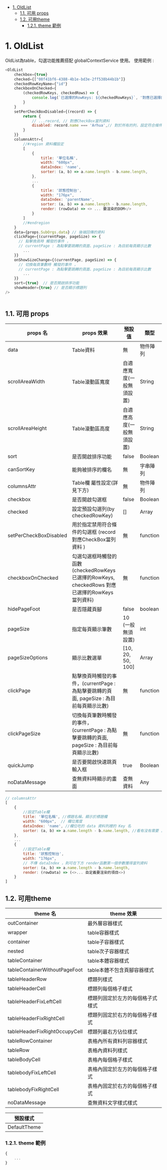 - [1. OldList](#1-oldlist)
  - [1.1. 可用 props](#11-可用-props)
  - [1.2. 可用theme](#12-可用theme)
    - [1.2.1. theme 範例](#121-theme-範例)

# 1. OldList

OldList為table，勾選功能推薦搭配 globalContextService 使用。
使用範例 : 

```js
<OldList
    checkbox={true} 
    checked={["08f41bf6-4388-4b1e-bd3e-2ff538b44b1b"]}
    checkedRowKeyName={"id"}
    checkboxOnChecked={
        (checkedRowKeys, checkedRows) => {
            console.log(`已選擇的RowKeys: ${checkedRowKeys}`, '對應已選擇的RowKeys當列資料: ', checkedRows);
        }
    }
    setPerCheckBoxDisabled={(record) => {
        return {
            // ...record, // 對應CheckBox當列資料
            disabled: record.name === 'Arhua',// 對於所有的列，設定符合條件 (name等於Arhua) 的就禁用
        }
    }}
    columnsAttr={
        //#region 資料欄設定
        [
            {
                title: '單位名稱',
                width: "600px",
                dataIndex: 'name',
                sorter: (a, b) => a.name.length - b.name.length,
            },
            ... 
            {
                title: '狀態控制台',
                width: "176px",
                dataIndex: 'parentName',
                sorter: (a, b) => a.name.length - b.name.length,
                render: (rowData) => <> ... 要渲染的DOM</>
            }
        ]
        //#endregion
    }
    data={props.SubOrgs.data} // 後端回傳的資料
    clickPage={(currentPage, pageSize) => { 
      // 點擊換頁時 觸發的事件 ，
      // currentPage : 為點擊要跳轉的頁面、pageSize : 為目前每頁顯示比數
        ...
    }}
    onShowSizeChange={(currentPage, pageSize) => { 
      // 切換每頁筆數時 觸發的事件 ，
      // currentPage : 為點擊要跳轉的頁面、pageSize : 為目前每頁顯示比數
        ...
    }}
    sort={true}  // 是否開啟排序功能
    showHeader={true} // 是否顯示標題列
/>
                      
```

## 1.1. 可用 props

| props 名               | props 效果                                                                                       | 預設值                   | 類型     |
| ---------------------- | ------------------------------------------------------------------------------------------------ | ------------------------ | -------- |
| data                   | Table資料                                                                                        | 無                       | 物件陣列 |
| scrollAreaWidth        | Table滾動區寬度                                                                                  | 自適應寬度(一般無須設置) | String   |
| scrollAreaHeight       | Table滾動區高度                                                                                  | 自適應高度(一般無須設置) | String   |
| sort                   | 是否開啟排序功能                                                                                 | false                    | Boolean  |
| canSortKey             | 能夠被排序的欄名                                                                                 | 無                       | 字串陣列 |
| columnsAttr            | Table欄 屬性設定(詳見下方)                                                                       | 無                       | 物件陣列 |
| checkbox               | 是否開啟勾選框                                                                                   | false                    | Boolean  |
| checked                | 設定預設勾選列(by checkedRowKey)                                                                 | []                       | Array    |
| setPerCheckBoxDisabled | 用於指定禁用符合條件的勾選框 (record 對應CheckBox當列資料 )                                      | 無                       | function |
| checkboxOnChecked      | 勾選勾選框時觸發的函數 (checkedRowKeys 已選擇的RowKeys, checkedRows 對應已選擇的RowKeys當列資料) | 無                       | function |
| hidePageFoot           | 是否隱藏頁腳                                                                                     | false                    | boolean  |
| pageSize               | 指定每頁顯示筆數                                                                                 | 10 (一般無須設置)        | int      |
| pageSizeOptions        | 顯示比數選單                                                                                     | [10, 20, 50, 100]        | Array    |
| clickPage              | 點擊換頁時觸發的事件，(currentPage : 為點擊要跳轉的頁面, pageSize : 為目前每頁顯示比數)          | 無                       | function |
| clickPageSize          | 切換每頁筆數時觸發的事件，(currentPage : 為點擊要跳轉的頁面, pageSize : 為目前每頁顯示比數)      | 無                       | function |
| quickJump              | 是否要開啟快速跳頁輸入框                                                                         | true                     | Boolean  |
| noDataMessage          | 查無資料時顯示的畫面                                                                             | 查無資料                 | Any      |


```js
// columnsAttr
[
    {
        //設定Table欄
        title: '單位名稱', //標題名稱，顯示於標題欄
        width: "600px",  // 欄位寬度
        dataIndex: 'name', //欄位吃的 data 資料列裡的 Key 名
        sorter: (a, b) => a.name.length - b.name.length, //看有沒有需要 自訂排序，預設是按數字大小排
    },
    ... 
    {
        //設定Table欄
        title: '狀態控制台',
        width: "176px",
        // 不傳 dataIndex ，則可在下方 render函數第一個參數獲得當列資料
        sorter: (a, b) => a.name.length - b.name.length,
        render: (rowData) => (<>... 自定義要渲染的項目<>)
    }
]
```


## 1.2. 可用theme

| theme 名                      | theme 效果                       |
| ----------------------------- | -------------------------------- |
| outContainer                  | 最外層容器樣式                   |
| wrapper                       | table容器樣式                    |
| container                     | table子容器樣式                  |
| nested                        | table次子容器樣式                |
| tableContainer                | table本體容器樣式                |
| tableContainerWithoutPageFoot | table本體不包含頁腳容器樣式      |
| tableHeaderRow                | 標題列樣式                       |
| tableHeaderCell               | 標題列每個格子樣式               |
| tableHeaderFixLeftCell        | 標題列固定於左方的每個格子式樣式 |
| tableHeaderFixRightCell       | 標題列固定於右方的每個格子樣式   |
| tableHeaderFixRightOccupyCell | 標題列最右方佔位樣式             |
| tableRowContainer             | 表格內所有資料列容器樣式         |
| tableRow                      | 表格內資料列樣式                 |
| tableBodyCell                 | 表格內每個格子樣式               |
| tablebodyFixLeftCell          | 表格內固定於左方的每個格子樣式   |
| tablebodyFixRightCell         | 表格內固定於右方的每個格子樣式   |
| noDataMessage                 | 查無資料文字樣式樣式             |


| 預設樣式     |
| ------------ |
| DefaultTheme |

### 1.2.1. theme 範例
```js
{
    ...
}


```